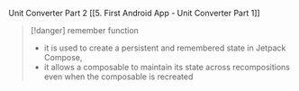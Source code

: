 Unit Converter Part 2
[[5. First Android App - Unit Converter Part 1]]

>[!danger] remember function
>- it is used to create a persistent and remembered state in Jetpack Compose,
>- it allows a composable to maintain its state across recompositions even when the composable is recreated


	














